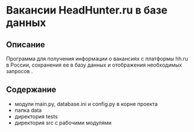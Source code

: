 # Вакансии HeadHunter.ru в базе данных

## Описание

Программа для получения информации о вакансиях с платформы hh.ru в России, сохранения ее в базу данных и отображения необходимых запросов .

## Содержание

* модули main.py, database.ini и config.py в корне проекта
* папка data
* директория tests
* директория src с рабочими модулями